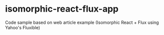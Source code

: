 isomorphic-react-flux-app
=========================

Code sample based on web article example (Isomorphic React + Flux using Yahoo's Fluxible)
